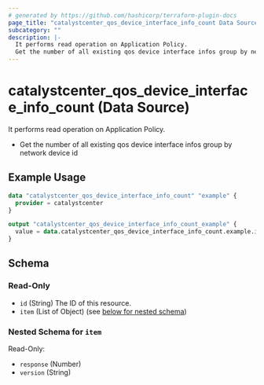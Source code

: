 ```yaml
---
# generated by https://github.com/hashicorp/terraform-plugin-docs
page_title: "catalystcenter_qos_device_interface_info_count Data Source - terraform-provider-catalystcenter"
subcategory: ""
description: |-
  It performs read operation on Application Policy.
  Get the number of all existing qos device interface infos group by network device id
---
```


# catalystcenter_qos_device_interface_info_count (Data Source)

It performs read operation on Application Policy.

- Get the number of all existing qos device interface infos group by network device id

## Example Usage

```terraform
data "catalystcenter_qos_device_interface_info_count" "example" {
  provider = catalystcenter
}

output "catalystcenter_qos_device_interface_info_count_example" {
  value = data.catalystcenter_qos_device_interface_info_count.example.item
}
```

<!-- schema generated by tfplugindocs -->
## Schema

### Read-Only

- `id` (String) The ID of this resource.
- `item` (List of Object) (see [below for nested schema](#nestedatt--item))

<a id="nestedatt--item"></a>
### Nested Schema for `item`

Read-Only:

- `response` (Number)
- `version` (String)

